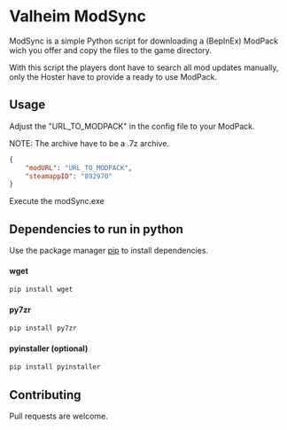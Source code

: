 # Valheim ModSync
ModSync is a simple Python script for downloading a (BepInEx) ModPack wich you offer and copy the files to the game directory.

With this script the players dont have to search all mod updates manually, only the Hoster have to provide a ready to use ModPack.

## Usage

Adjust the "URL_TO_MODPACK" in the config file to your ModPack.

NOTE: The archive have to be a .7z archive. 
```json
{
    "modURL": "URL_TO_MODPACK", 
    "steamappID": "892970"
}
```

Execute the modSync.exe 

## Dependencies to run in python

Use the package manager [pip](https://pip.pypa.io/en/stable/) to install dependencies.

#### wget

```bash
pip install wget
```
#### py7zr

```bash
pip install py7zr
```

#### pyinstaller (optional)

```bash
pip install pyinstaller
```

## Contributing
Pull requests are welcome.
